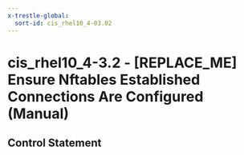 ```yaml
---
x-trestle-global:
  sort-id: cis_rhel10_4-03.02
---
```


# cis_rhel10_4-3.2 - \[REPLACE_ME\] Ensure Nftables Established Connections Are Configured (Manual)

## Control Statement
